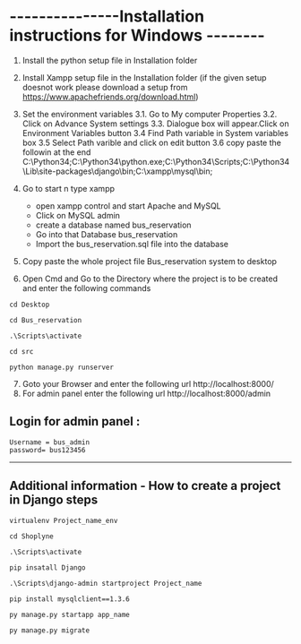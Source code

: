 # ---------------Installation instructions for Windows --------

1. Install the python setup file in Installation folder

2. Install Xampp setup file in the Installation folder (if the given setup doesnot work please download a setup from https://www.apachefriends.org/download.html)

3. Set the environment variables 
	3.1. Go to My computer Properties
	3.2. Click on Advance System settings 
	3.3. Dialogue box will appear.Click on Environment Variables button
	3.4  Find Path variable in System variables box
	3.5 Select Path varible and click on edit button
	3.6 copy paste the followin at the end 
C:\Python34;C:\Python34\python.exe;C:\Python34\Scripts\;C:\Python34\Lib\site-packages\django\bin;C:\xampp\mysql\bin;

4. Go to start n type xampp
  	- open xampp control and start Apache and MySQL
	- Click on MySQL admin 
	- create a database named bus_reservation
	- Go into that Database bus_reservation
	- Import the bus_reservation.sql file into the database

5. Copy paste the whole project file  Bus_reservation system to desktop

6. Open Cmd and Go to the Directory where the project is to be created and enter the following commands
 ```
cd Desktop
 ```
 ```
cd Bus_reservation
 ```
 ```
 .\Scripts\activate
 ```
 ```
 cd src
 ```
 ```
python manage.py runserver
```
7. Goto your Browser and enter the following url
	http://localhost:8000/
8. For admin panel enter the following url
	http://localhost:8000/admin
## Login for admin panel :
 	Username = bus_admin
	password= bus123456 

-------------------------------------------------------------------------------------------------------------------

## Additional information - How to create a project in Django steps
```
virtualenv Project_name_env
```
```
cd Shoplyne
```
```
.\Scripts\activate
```
```
pip insatall Django
```
```
.\Scripts\django-admin startproject Project_name
```
```
pip install mysqlclient==1.3.6
```
```
py manage.py startapp app_name
```
```
py manage.py migrate
```
